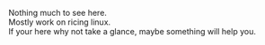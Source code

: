Nothing much to see here.<br>
Mostly work on ricing linux.<br>
If your here why not take a glance, maybe something will help you.

